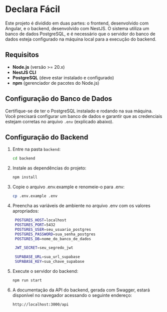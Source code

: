 # Declara Fácil

Este projeto é dividido em duas partes: o frontend, desenvolvido com Angular, e o backend, desenvolvido com NestJS. O sistema utiliza um banco de dados PostgreSQL, e é necessário que o servidor do banco de dados esteja configurado na máquina local para a execução do backend.

## Requisitos

- **Node.js** (versão >= 20.x)
- **NestJS CLI**
- **PostgreSQL** (deve estar instalado e configurado)
- **npm** (gerenciador de pacotes do Node.js)

## Configuração do Banco de Dados

Certifique-se de ter o PostgreSQL instalado e rodando na sua máquina. Você precisará configurar um banco de dados e garantir que as credenciais estejam corretas no arquivo `.env` (explicado abaixo).

## Configuração do Backend

1. Entre na pasta `backend`:
   ```bash
   cd backend
   ```

2. Instale as dependências do projeto:
   ```bash
   npm install
   ```

3. Copie o arquivo .env.example e renomeie-o para .env:
   ```bash
   cp .env.example .env
   ```

4. Preencha as variáveis de ambiente no arquivo .env com os valores apropriados:
   ```bash
	POSTGRES_HOST=localhost
	POSTGRES_PORT=5432
	POSTGRES_USER=seu_usuario_postgres
	POSTGRES_PASSWORD=sua_senha_postgres
	POSTGRES_DB=nome_do_banco_de_dados

	JWT_SECRET=seu_segredo_jwt

	SUPABASE_URL=sua_url_supabase
	SUPABASE_KEY=sua_chave_supabase
   ```

5. Execute o servidor do backend:
   ```bash
   npm run start
   ```

6. A documentação da API do backend, gerada com Swagger, estará disponível no navegador acessando o seguinte endereço:
   ```bash
   http://localhost:3000/api
   ```
